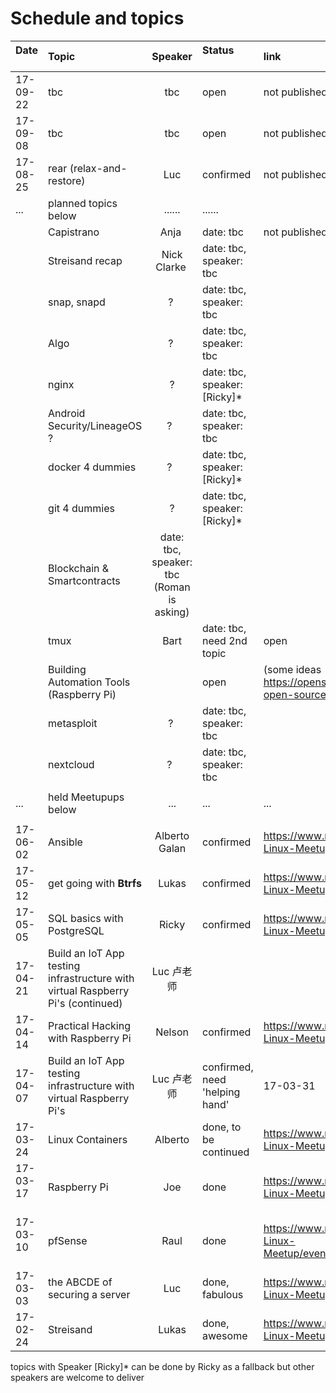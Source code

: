 # Schedule and topics


| Date          | Topic         | Speaker  |Status                    | link           |
| ------------- |:--------------|:--------:|:-------------------------|:-------------|
| 17-09-22      | tbc           | tbc      | open           | not published yet
| 17-09-08      | tbc           | tbc      | open           | not published yet
| 17-08-25      | rear (relax-and-restore)   | Luc      | confirmed      | not published yet
|...            | planned topics below | ...... | ......  |                   
|        | Capistrano    |  Anja    | date: tbc                | not published yet
|        | Streisand recap |  Nick Clarke  | date: tbc, speaker: tbc  |
|        | snap, snapd |  ?  | date: tbc, speaker: tbc  |
|        | Algo |  ?  | date: tbc, speaker: tbc  |
|        | nginx        | ?   | date: tbc, speaker: [Ricky]* |
|        | Android Security/LineageOS ?  | ?   | date: tbc, speaker: tbc |
|        | docker 4 dummies  | ?   | date: tbc, speaker: [Ricky]*  |
|        | git 4 dummies | ? | date: tbc, speaker: [Ricky]*  |
|        | Blockchain & Smartcontracts | date: tbc, speaker: tbc (Roman is asking)  |
|        | tmux          | Bart | date: tbc, need 2nd topic | open   |
|        | Building Automation Tools (Raspberry Pi)     |     | open     | (some ideas https://opensource.com/life/16/3/5-open-source-home-automation-tools)
|        | metasploit |  ?  | date: tbc, speaker: tbc  |
|        | nextcloud  | ?   | date: tbc, speaker: tbc  |
|        |            |     |                    |
|...     | held Meetupups below  | ...    | ...     |...
|         |                      |        |         |
| 17-06-02      | Ansible       | Alberto Galan | confirmed           | https://www.meetup.com/Shanghai-Linux-Meetup/events/240131253/
| 17-05-12      | get going with **Btrfs** | Lukas   | confirmed | https://www.meetup.com/Shanghai-Linux-Meetup/events
| 17-05-05      | SQL basics with PostgreSQL | Ricky | confirmed | https://www.meetup.com/Shanghai-Linux-Meetup/events/238868704/
| 17-04-21      | Build an IoT App testing infrastructure with virtual Raspberry Pi's (continued) | Luc 卢老师|
| 17-04-14      |Practical Hacking with Raspberry Pi | Nelson | confirmed | https://www.meetup.com/Shanghai-Linux-Meetup/events/238851659/
| 17-04-07      | Build an IoT App testing infrastructure with virtual Raspberry Pi's | Luc 卢老师| confirmed, need 'helping hand' | 17-03-31      |Practical Hacking with Raspberry Pi | Nelson | CANCELLED | 
| 17-03-24      | Linux Containers | Alberto  | done, to be continued | https://www.meetup.com/Shanghai-Linux-Meetup/events/237978511/
| 17-03-17      | Raspberry Pi | Joe | done  | https://www.meetup.com/Shanghai-Linux-Meetup/events/238234568/
| 17-03-10      | pfSense      | Raul | done  | https://www.meetup.com/Shanghai-Linux-Meetup/events/238109581/(continued) 
| 17-03-03      | the ABCDE of securing a server | Luc | done, fabulous | https://www.meetup.com/Shanghai-Linux-Meetup/events/237752035/
| 17-02-24      | Streisand     | Lukas    | done, awesome     |https://www.meetup.com/Shanghai-Linux-Meetup/events/237645001/

topics with Speaker [Ricky]* can be done by Ricky as a fallback but other speakers are welcome to deliver
